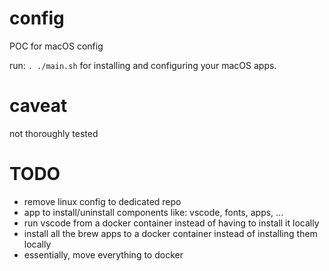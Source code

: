 # config

POC for macOS config

run: `. ./main.sh` for installing and configuring your macOS apps.

# caveat

not thoroughly tested

# TODO

- remove linux config to dedicated repo
- app to install/uninstall components like: vscode, fonts, apps, ...
- run vscode from a docker container instead of having to install it locally
- install all the brew apps to a docker container instead of installing them locally
- essentially, move everything to docker
